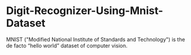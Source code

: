# Digit-Recognizer-Using-Mnist-Dataset
MNIST ("Modified National Institute of Standards and Technology") is the de facto “hello world” dataset of computer vision.
